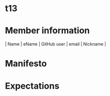 # t13

# Member information
|       Name       |       eName       |       GitHub user       |       email       |       Nickname       |<br/>


# Manifesto

# Expectations
